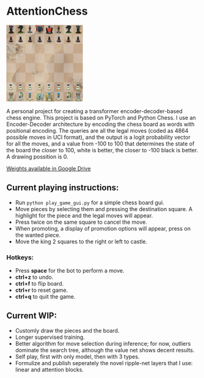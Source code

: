 # AttentionChess

<img src="https://github.com/VovaTch/AttentionChess/blob/main/Attchess.png" alt="drawing" width="200"/>


A personal project for creating a transformer encoder-decoder-based chess engine. This project is based on PyTorch and Python Chess. I use an Encoder-Decoder architecture by encoding the chess board as words with positional encoding. The queries are all the legal moves (coded as 4864 possible moves in UCI format), and the output is a logit probability vector for all the moves, and a value from -100 to 100 that determines the state of the board the closer to 100, white is better, the closer to -100 black is better. A drawing possition is 0.

[Weights available in Google Drive](https://drive.google.com/file/d/1JnyL1bIrFSKIEePJ6xFfT3gP9rARwT-q/view?usp=sharing)

## Current playing instructions:

* Run `python play_game_gui.py` for a simple chess board gui.
* Move pieces by selecting them and pressing the destination square. A highlight for the piece and the legal moves will appear.
* Press twice on the same square to cancel the move.
* When promoting, a display of promotion options will appear, press on the wanted piece.
* Move the king 2 squares to the right or left to castle.

### Hotkeys:

* Press **space** for the bot to perform a move.
* **ctrl+z** to undo.
* **ctrl+f** to flip board.
* **ctrl+r** to reset game.
* **ctrl+q** to quit the game.

## Current WIP: 

* Customly draw the pieces and the board.
* Longer supervised training.
* Better algorithm for move selection during inference; for now, outliers dominate the search tree, although the value net shows decent results.
* Self play, first with only model, then with 3 types.
* Formulize and publish seperately the novel ripple-net layers that I use: linear and attention blocks.

